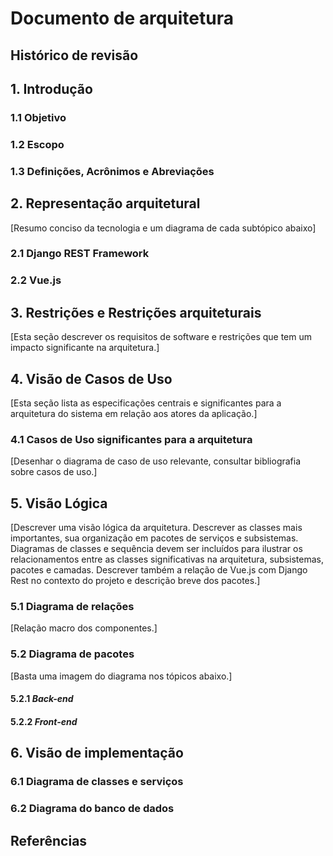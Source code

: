# Documento de arquitetura

## Histórico de revisão

## 1. Introdução

### 1.1 Objetivo
### 1.2 Escopo
### 1.3 Definições, Acrônimos e Abreviações

## 2. Representação arquitetural

[Resumo conciso da tecnologia e um diagrama de cada subtópico abaixo]

### 2.1 Django REST Framework
### 2.2 Vue.js

## 3. Restrições e Restrições arquiteturais
[Esta seção descrever os requisitos de software e restrições que tem um impacto significante na arquitetura.]

## 4. Visão de Casos de Uso
[Esta seção lista as especificações centrais e significantes para a arquitetura do sistema em relação aos atores da aplicação.]

### 4.1 Casos de Uso significantes para a arquitetura
[Desenhar o diagrama de caso de uso relevante, consultar bibliografia sobre casos de uso.]

## 5. Visão Lógica
[Descrever uma visão lógica da arquitetura. Descrever as classes mais importantes, sua organização em pacotes de serviços e subsistemas. Diagramas de classes e sequência devem ser incluídos para ilustrar os relacionamentos entre as classes significativas na arquitetura, subsistemas, pacotes e camadas. Descrever também a relação de Vue.js com Django Rest no contexto do projeto e descrição breve dos pacotes.]

### 5.1 Diagrama de relações
[Relação macro dos componentes.]

### 5.2 Diagrama de pacotes
[Basta uma imagem do diagrama nos tópicos abaixo.]
#### 5.2.1 _Back-end_

#### 5.2.2 _Front-end_


## 6. Visão de implementação


### 6.1 Diagrama de classes e serviços

### 6.2 Diagrama do banco de dados


## Referências